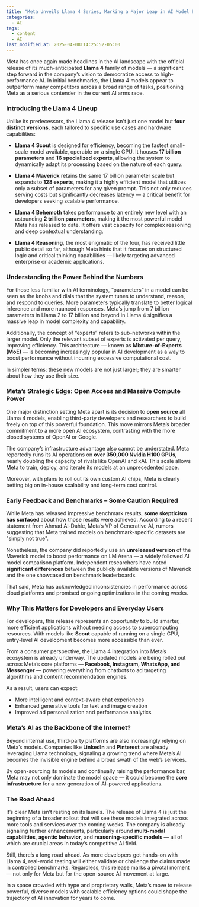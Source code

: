 ```yaml
---
title: "Meta Unveils Llama 4 Series, Marking a Major Leap in AI Model Efficiency and Accessibility"
categories:
  - AI
tags:
  - content
  - AI
last_modified_at: 2025-04-08T14:25:52-05:00
---
```


Meta has once again made headlines in the AI landscape with the official release of its much-anticipated **Llama 4** family of models — a significant step forward in the company’s vision to democratize access to high-performance AI. In initial benchmarks, the Llama 4 models appear to outperform many competitors across a broad range of tasks, positioning Meta as a serious contender in the current AI arms race.

### Introducing the Llama 4 Lineup

Unlike its predecessors, the Llama 4 release isn't just one model but **four distinct versions**, each tailored to specific use cases and hardware capabilities:

- **Llama 4 Scout** is designed for efficiency, becoming the fastest small-scale model available, operable on a single GPU. It houses **17 billion parameters** and **16 specialized experts**, allowing the system to dynamically adapt its processing based on the nature of each query.

- **Llama 4 Maverick** retains the same 17 billion parameter scale but expands to **128 experts**, making it a highly efficient model that utilizes only a subset of parameters for any given prompt. This not only reduces serving costs but significantly decreases latency — a critical benefit for developers seeking scalable performance.

- **Llama 4 Behemoth** takes performance to an entirely new level with an astounding **2 trillion parameters**, making it the most powerful model Meta has released to date. It offers vast capacity for complex reasoning and deep contextual understanding.

- **Llama 4 Reasoning**, the most enigmatic of the four, has received little public detail so far, although Meta hints that it focuses on structured logic and critical thinking capabilities — likely targeting advanced enterprise or academic applications.

### Understanding the Power Behind the Numbers

For those less familiar with AI terminology, “parameters” in a model can be seen as the knobs and dials that the system tunes to understand, reason, and respond to queries. More parameters typically translate to better logical inference and more nuanced responses. Meta’s jump from 7 billion parameters in Llama 2 to 17 billion and beyond in Llama 4 signifies a massive leap in model complexity and capability.

Additionally, the concept of “experts” refers to sub-networks within the larger model. Only the relevant subset of experts is activated per query, improving efficiency. This architecture — known as **Mixture-of-Experts (MoE)** — is becoming increasingly popular in AI development as a way to boost performance without incurring excessive computational cost.

In simpler terms: these new models are not just larger; they are smarter about how they use their size.

### Meta’s Strategic Edge: Open Access and Massive Compute Power

One major distinction setting Meta apart is its decision to **open source** all Llama 4 models, enabling third-party developers and researchers to build freely on top of this powerful foundation. This move mirrors Meta’s broader commitment to a more open AI ecosystem, contrasting with the more closed systems of OpenAI or Google.

The company’s infrastructure advantage also cannot be understated. Meta reportedly runs its AI operations on **over 350,000 Nvidia H100 GPUs**, nearly doubling the capacity of rivals like OpenAI and xAI. This scale allows Meta to train, deploy, and iterate its models at an unprecedented pace.

Moreover, with plans to roll out its own custom AI chips, Meta is clearly betting big on in-house scalability and long-term cost control.

### Early Feedback and Benchmarks – Some Caution Required

While Meta has released impressive benchmark results, **some skepticism has surfaced** about how those results were achieved. According to a recent statement from Ahmad Al-Dahle, Meta’s VP of Generative AI, rumors suggesting that Meta trained models on benchmark-specific datasets are "simply not true".

Nonetheless, the company did reportedly use an **unreleased version** of the Maverick model to boost performance on LM Arena — a widely followed AI model comparison platform. Independent researchers have noted **significant differences** between the publicly available versions of Maverick and the one showcased on benchmark leaderboards.

That said, Meta has acknowledged inconsistencies in performance across cloud platforms and promised ongoing optimizations in the coming weeks.

### Why This Matters for Developers and Everyday Users

For developers, this release represents an opportunity to build smarter, more efficient applications without needing access to supercomputing resources. With models like **Scout** capable of running on a single GPU, entry-level AI development becomes more accessible than ever.

From a consumer perspective, the Llama 4 integration into Meta’s ecosystem is already underway. The updated models are being rolled out across Meta’s core platforms — **Facebook, Instagram, WhatsApp, and Messenger** — powering everything from chatbots to ad targeting algorithms and content recommendation engines.

As a result, users can expect:

- More intelligent and context-aware chat experiences
- Enhanced generative tools for text and image creation
- Improved ad personalization and performance analytics

### Meta’s AI as the Backbone of the Internet?

Beyond internal use, third-party platforms are also increasingly relying on Meta’s models. Companies like **LinkedIn** and **Pinterest** are already leveraging Llama technology, signaling a growing trend where Meta’s AI becomes the invisible engine behind a broad swath of the web’s services.

By open-sourcing its models and continually raising the performance bar, Meta may not only dominate the model space — it could become the **core infrastructure** for a new generation of AI-powered applications.

### The Road Ahead

It’s clear Meta isn’t resting on its laurels. The release of Llama 4 is just the beginning of a broader rollout that will see these models integrated across more tools and services over the coming weeks. The company is already signaling further enhancements, particularly around **multi-modal capabilities**, **agentic behavior**, and **reasoning-specific models** — all of which are crucial areas in today’s competitive AI field.

Still, there’s a long road ahead. As more developers get hands-on with Llama 4, real-world testing will either validate or challenge the claims made in controlled benchmarks. Regardless, this release marks a pivotal moment — not only for Meta but for the open-source AI movement at large.

In a space crowded with hype and proprietary walls, Meta’s move to release powerful, diverse models with scalable efficiency options could shape the trajectory of AI innovation for years to come.